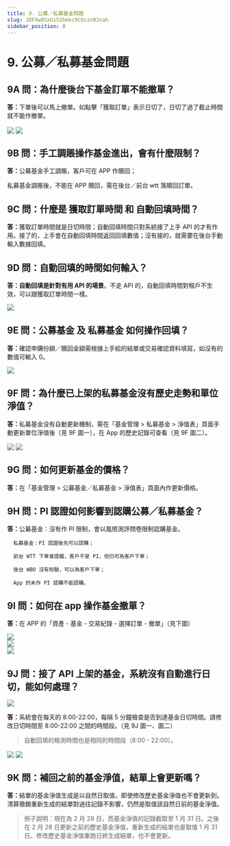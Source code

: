 ```yaml
---
title: 9. 公募／私募基金問題
slug: JDFXw8SxUi52hmkc9COczn0Jnah
sidebar_position: 8
---
```



# 9. 公募／私募基金問題

## 9A 問：為什麼後台下基金訂單不能撤單？

<b>答：</b>下單後可以馬上撤單。如點擊「獲取訂單」表示日切了，日切了過了截止時間就不能作撤單。

<img src="/assets/IEwrbveUGo53AcxD47tcWQtlndh.png" src-width="2848" src-height="1634" align="center"/>

<img src="/assets/SPr5bz4teoDas7xZsJRcheNrnTe.png" src-width="1352" src-height="1580" align="center"/>

## 9B 問：手工調賬操作基金進出，會有什麼限制？

<b>答：</b>公募基金手工調賬，客戶可在 APP 作贖回；

私募基金調賬後，不能在 APP 贖回，需在後台／前台 wtt 落贖回訂單。

## 9C 問：什麼是 獲取訂單時間 和 自動回填時間？

<b>答：</b>獲取訂單時間就是日切時間；自動回填時間只對系統接了上手 API 的才有作用。接了的，上手會在自動回填時間返回回填數值；沒有接的，就需要在後台手動輸入數據回填。

## 9D 問：自動回填的時間如何輸入？

**答：自動回填是針對有用 API 的場景**。不走 API 的，自動回填時間對租戶不生效，可以跟獲取訂單時間一樣。

<img src="/assets/ZXIDb0EeyodSJLx1F8kc7c1unhd.png" src-width="2502" src-height="596" align="center"/>

## 9E 問：公募基金 及 私募基金 如何操作回填？

<b>答：</b>確認申購份額／贖回金額需根據上手給的結單或交易確認資料填寫，如沒有的數值可輸入 0。

<img src="/assets/SL0abxvkGodnFRxwswDc2khSnGg.png" src-width="2164" src-height="1198" align="center"/>

## 9F 問：為什麼已上架的私募基金沒有歷史走勢和單位淨值？

<b>答：</b>私募基金没有自動更新機制，需在「基金管理 &gt; 私募基金 &gt; 淨值表」頁面手動更新單位淨值後（見 9F 圖一），在 App 的歷史記錄可查看（見 9F 圖二）。

<img src="/assets/IaX0bfJBNoFOpDx251mcLltcnDf.png" src-width="2512" src-height="734" align="center"/>

<img src="/assets/CiitbN2CNoRlFAxUM9XcHrltnab.png" src-width="756" src-height="1469" align="center"/>

## 9G 問：如何更新基金的價格？

<b>答：</b>在「基金管理 &gt;  公募基金／私募基金 &gt; 淨值表」頁面內作更新價格。

## 9H 問：**PI 認證如何影響到認購公募／私募基金？**

<b>答：</b>公募基金：沒有作 PI 限制，會以風險測評問卷限制認購基金。

      私募基金：PI 認證後先可以認購；

      前台 WTT 下單會提醒，客戶不是 PI，但仍可為客戶下單；

      後台 WBO 沒有校驗，可以為客戶下單；

      App 的未作 PI 認購不能認購。          

## 9I 問：如何在 app 操作基金撤單？

<b>答：</b>在 APP 的「資產 - 基金 - 交易紀錄 - 選擇訂單 - 撤單」（見下圖）

<div class="flex gap-3 columns-3" column-size="3">
<div class="w-[34%]" width-ratio="34">
<img src="/assets/GacPbwO4VooajnxcTJFcr5Glnjg.png" src-width="526" src-height="1114" align="center"/>

</div>
<div class="w-[33%]" width-ratio="33">
<img src="/assets/PLSwbWloCotwYRxj91pc43R9ndb.png" src-width="619" src-height="1350"/>
</div>
<div class="w-[32%]" width-ratio="32">
<img src="/assets/LEUObiKvqoL7aMxTZ4jcAPvVnsb.png" src-width="639" src-height="1405"/>
</div>
</div>

## 9J 問：接了 API 上架的基金，系統沒有自動進行日切，能如何處理？ 

<img src="/assets/C03Ub2wUIoVDu1xnBI3cg9Q8nrb.png" src-width="2510" src-height="932" align="center"/>

<b>答：</b>系統會在每天的 8:00-22:00，每隔 5 分鐘檢查是否到達基金日切時間。請修改日切時間至 8:00-22:00 之間的時間段。（見 9J 圖一、圖二）

> 自動回填的檢測時間也是相同的時間段（8:00 - 22:00）。

<img src="/assets/CGLnby2T8opjzqxl6Fnck8EhnMh.png" src-width="2502" src-height="692" align="center"/>

<img src="/assets/MqZdbvUTJoP5iixFXubcMB87nNh.png" src-width="2170" src-height="1042" align="center"/>

## 9K 問：補回之前的基金淨值，結單上會更新嗎？

<b>答：</b>結單的基金淨值生成是以自然日取值，即使修改歷史基金淨值也不會更新到。清算徹銷重新生成的結單對過往記錄不影響，仍然是取值該自然日前的基金淨值。

> 例子說明：現在為 2 月 28 日，而基金淨值的記錄截取至 1 月 31 日。之後在 2 月 28 日更新之前的歷史基金淨值，重新生成的結單也是取值 1 月 31 日。修改歷史基金淨值重跑日終生成結單，也不會更新。

